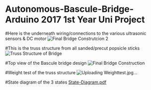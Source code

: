 # Autonomous-Bascule-Bridge-Arduino 2017 1st Year Uni Project


#Here is the underneath wiring/connections to the various ultrasonic sensors & DC motor
![Final Bridge Construtcion 2](https://user-images.githubusercontent.com/20295767/148148203-88236807-3b2a-4b64-a217-5faaeff208c8.jpg)

#This is the truss structure from all sanded/precut popsicle sticks
![Truss Structure of Bridge](https://user-images.githubusercontent.com/20295767/148148208-2128f4c2-29ec-46b2-84fb-5670cd083256.jpg)

#Top view of the Bascule bridge design
![Final Bridge Construction](https://user-images.githubusercontent.com/20295767/148148213-4841654f-8615-4388-acbb-e8f7c764d5b0.jpg)

#Weight test of the truss structure
![Uploading Weighttest.jpg…]()

#State diagram of the 3 states
[State-Diagram.pdf](https://github.com/wilsonngu/Autonomous-Bascule-Bridge-Arduino/files/7811532/State-Diagram.pdf)

